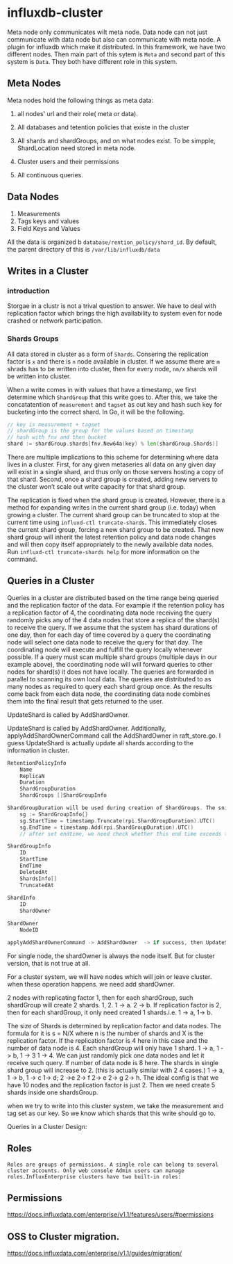 # influxdb-cluster
Meta node only communicates wilt meta node. Data node can not just communicate with data node but also can communicate with meta node. A plugin for influxdb which make it distributed. In this framework, we have two different nodes. Then main part of this sytem 
is `Meta` and second part of this system is `Data`. They both have different role 
in this system. 

## Meta Nodes

Meta nodes hold the following things as meta data:

1. all nodes' url and their role( meta or data). 

2. All databases and tetention policies that existe in the cluster

3. All shards and shardGroups, and on what nodes exist. To be simpple, ShardLocation
need stored in meta node.

4. Cluster users and their permissions

5. All continuous queries.

## Data Nodes

1. Measurements
2. Tags keys and values
3. Field Keys and Values

All the data is organized b `database/rention_policy/shard_id`. By default, the parent 
directory of this is `/var/lib/influxdb/data`

## Writes in a Cluster
### introduction
Storgae in a clustr is not a trival question to answer. 
We have to deal with replication factor which brings the high availability to 
system even for node crashed or network participation. 
### Shards Groups
All data stored in cluster as a form of `Shards`.  Consering the replication factor is `x` and there is
`n` node available in cluster. If we assume there are `m` shrads has to be written into cluster, then for every node, `nm/x` shards
will be written into cluster. 

When a write comes in with values that have a timestamp, we first determine which `ShardGroup` that this write goes to. After this, 
we take the concatatention of `measurement` and `tagset` as out key and hash such key for bucketing into the correct shard. In Go, it will
be the following.

~~~go
// key is measurement + tagset
// shardGroup is the group for the values based on timestamp
// hash with fnv and then bucket
shard := shardGroup.shards[fnv.New64a(key) % len(shardGroup.Shards)]
~~~

There are multiple implications to this scheme for determining where data lives in a cluster. 
First, for any given metaseries all data on any given day will exist in a single shard, and 
thus only on those servers hosting a copy of that shard. Second, once a shard group is created, 
adding new servers to the cluster won’t scale out write capacity for that shard group. 

The replication is fixed when the shard group is created. However, there is a method for expanding 
writes in the current shard group (i.e. today) when growing a cluster. 
The current shard group can be truncated to stop at the current time using `influxd-ctl truncate-shards`. 
This immediately closes the current shard group, forcing a new shard group to be created. 
That new shard group will inherit the latest retention policy and data node changes and 
will then copy itself appropriately to the newly available data nodes. 
Run `influxd-ctl truncate-shards help` for more information on the command.


## Queries in a Cluster
Queries in a cluster are distributed based on the time range being queried and the replication factor of the data. 
For example if the retention policy has a replication factor of 4, the coordinating data node receiving the query 
randomly picks any of the 4 data nodes that store a replica of the shard(s) to receive the query. If we assume that 
the system has shard durations of one day, then for each day of time covered by a query the coordinating node will 
select one data node to receive the query for that day. The coordinating node will execute and fulfill the query 
locally whenever possible. If a query must scan multiple shard groups (multiple days in our example above), 
the coordinating node will will forward queries to other nodes for shard(s) it does not have locally. 
The queries are forwarded in parallel to scanning its own local data. The queries are distributed to as 
many nodes as required to query each shard group once. As the results come back from each data node, 
the coordinating data node combines them into the final result that gets returned to the user.





UpdateShard is called by AddShardOwner. 

UpdateShard is called by AddShardOwner. Additionally, applyAddShardOwnerCommand call the AddShardOwner in raft_store.go. 
I guess UpdateShard is actually update all shards according to the information in cluster.  

~~~go
RetentionPolicyInfo
 	Name
	ReplicaN
	Duration
	ShardGroupDuration 
	ShardGroups []ShardGroupInfo

ShardGroupDuration will be used during creation of ShardGroups. The snippet is the following:
	sg := ShardGroupInfo{}
	sg.StartTime = timestamp.Truncate(rpi.ShardGroupDuration).UTC()
	sg.EndTime = timestamp.Add(rpi.ShardGroupDuration).UTC()
	// after set endtime, we need check whether this end time exceeds the MaxNanotime in system.

ShardGroupInfo
	ID
	StartTime 
	EndTime
	DeletedAt
	ShardsInfo[]
	TruncatedAt
	
ShardInfo
	ID 
	ShardOwner

ShardOwner
	NodeID

applyAddShardOwnerCommand -> AddShardOwner  -> if success, then UpdateShard
~~~

For single node, the shardOwner is always the node itself. But for cluster version, that is not true at all. 

For a cluster system, we will have nodes which will join or leave cluster. when these operation happens. we need add shardOwner. 

2 nodes with replicating factor 1, then for each shardGroup, such shardGroup will create 2 shards. 1, 2. 1 -> a. 2 -> b. 
If replication factor is 2, then for each shardGroup, it only need created 1 shards.i.e. 1 -> a, 1-> b. 

The size of Shards is determined by replication factor and data nodes. The formula for it is s = N/X where n is the number of shards and X is the replication factor. If the replication factor is 4 here in this case and the number of data node is 4. Each shardGroup will only have 1 shard. 1 -> a, 1 -> b, 1 -> 3
1 -> 4. We can just randomly pick one data nodes and let it receive such query. If number of data node is 8 here. The shards in single shard group will increase to 2. (this is actually similar with 2 4 cases.) 1 -> a, 1 -> b, 1 -> c 1-> d; 2 ->e 2-> f 2-> e 2-> g 2-> h.
The ideal config is that we have 10 nodes and the replication factor is just 2. Then we need create 5 shards inside one shardsGroup. 


when we try to write into this cluster system, we take the measurement and tag set as our key. So we know which shards that this write should go to. 

Queries in a Cluster Design: 


## Roles
	Roles are groups of permissions. A single role can belong to several cluster accounts. Only web console Admin users can manage roles.InfluxEnterprise clusters have two built-in roles:

## Permissions
https://docs.influxdata.com/enterprise/v1.1/features/users/#permissions


## OSS to Cluster migration.
https://docs.influxdata.com/enterprise/v1.1/guides/migration/


